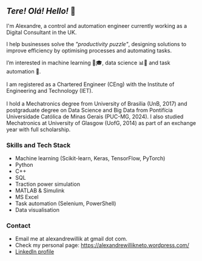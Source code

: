 

## _Tere! Olá! Hello!_ 👋

I'm Alexandre, a control and automation engineer currently working as a Digital Consultant in the UK. 
<br/>

I help businesses solve the _"productivity puzzle"_, designing solutions to improve efficiency by optimising processes and automating tasks.
<br/>

I’m interested in machine learning 🤖🎓, data science 📊🔬 and task automation 🤖.
<br/><br/>
I am registered as a Chartered Engineer (CEng) with the Institute of Engineering and Technology (IET).
<br/><br/>
I hold a Mechatronics degree from University of Brasilia (UnB, 2017) and postgraduate degree on Data Science and Big Data from Pontifícia Universidade Católica de Minas Gerais (PUC-MG, 2024). I also studied Mechatronics at University of Glasgow (UofG, 2014) as part of an exchange year with full scholarship.

### Skills and Tech Stack

- Machine learning (Scikit-learn, Keras, TensorFlow, PyTorch)
- Python
- C++
- SQL
- Traction power simulation
- MATLAB & Simulink
- MS Excel
- Task automation (Selenium, PowerShell)
- Data visualisation

### Contact

- Email me at alexandrewillik at gmail dot com.
- Check my personal page: https://alexandrewillikneto.wordpress.com/
- [LinkedIn profile](https://www.linkedin.com/in/alexandre-willik-neto-411633122/)

